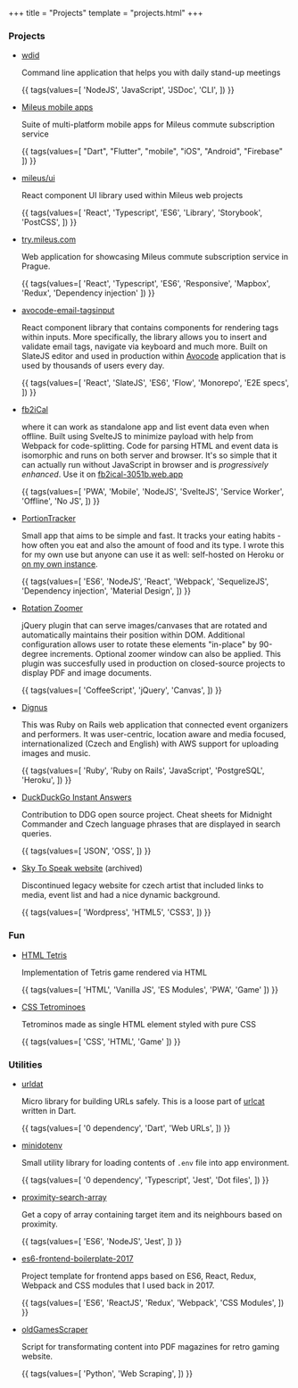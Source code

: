 +++
title = "Projects"
template = "projects.html"
+++

<div class="col" id="projects">

### Projects

* [wdid](https://comatory.github.io/wdid/)

  Command line application that helps you with daily stand-up meetings

  {{ tags(values=[
    'NodeJS',
    'JavaScript',
    'JSDoc',
    'CLI',
    ]) }}

* [Mileus mobile apps](/projects/mileus-mobile)

  Suite of multi-platform mobile apps for Mileus commute subscription service

  {{ tags(values=[
     "Dart",
     "Flutter",
     "mobile",
     "iOS",
     "Android",
     "Firebase"
    ]) }}

* [mileus/ui](/projects/mileus-ui)

  React component UI library used within Mileus web projects

  {{ tags(values=[
    'React',
    'Typescript',
    'ES6',
    'Library',
    'Storybook',
    'PostCSS',
    ]) }}

* [try.mileus.com](/projects/try-mileus-com)

  Web application for showcasing Mileus commute subscription service in Prague.

  {{ tags(values=[
    'React',
    'Typescript',
    'ES6',
    'Responsive',
    'Mapbox',
    'Redux',
    'Dependency injection'
    ]) }}

* [avocode-email-tagsinput](https://github.com/avocode/avocode-email-tagsinput)

  React component library that contains components for rendering
  tags within inputs. More specifically, the library allows you to insert
  and validate email tags, navigate via keyboard and much more. Built on 
  SlateJS editor and used in production within
  [Avocode](https://avocode.com) application 
  that is used by thousands of users every day.

  {{ tags(values=[
    'React',
    'SlateJS',
    'ES6',
    'Flow',
    'Monorepo',
    'E2E specs',
    ]) }}

* [fb2iCal](https://github.com/comatory/fb2iCal)

  where it can work as standalone app and list event data
  even when offline.
  Built using SvelteJS to minimize payload with help from Webpack for code-splitting. Code for parsing HTML and event data is isomorphic and runs on both server and browser.
  It's so simple that it can actually run without JavaScript in browser and is _progressively enhanced_.
  Use it on [fb2ical-3051b.web.app](https://fb2ical-3051b.web.app/)

  {{ tags(values=[
    'PWA',
    'Mobile',
    'NodeJS',
    'SvelteJS',
    'Service Worker',
    'Offline',
    'No JS',
    ]) }}

* [PortionTracker](https://github.com/comatory/portion-tracker/)

  Small app that aims to be simple and fast. It tracks your eating
  habits - how often you eat and also the amount of food and its type.
  I wrote this for my own use but anyone can use it as well: self-hosted
  on Heroku or [on my own instance](https://portion-tracker.herokuapp.com).

  {{ tags(values=[
    'ES6',
    'NodeJS',
    'React',
    'Webpack',
    'SequelizeJS',
    'Dependency injection',
    'Material Design',
    ]) }}

* [Rotation Zoomer](https://comatory.github.io/rotation-zoomer)

  jQuery plugin that can serve images/canvases
  that are rotated and automatically maintains their position within
  DOM. Additional configuration allows user to rotate
  these elements "in-place" by 90-degree increments. Optional zoomer window
  can also be applied. This plugin was succesfully used in production
  on closed-source projects to display PDF and image documents.

  {{ tags(values=[
    'CoffeeScript',
    'jQuery',
    'Canvas',
    ]) }}

* [Dignus](https://github.com/comatory/Dignus)

  This was Ruby on Rails web application that connected event
  organizers and performers.
  It was user-centric, location aware and media focused,
  internationalized (Czech and English) with AWS support for uploading
  images and music.

  {{ tags(values=[
    'Ruby',
    'Ruby on Rails',
    'JavaScript',
    'PostgreSQL',
    'Heroku',
    ]) }}

* [DuckDuckGo Instant Answers](https://github.com/comatory/zeroclickinfo-goodies)

  Contribution to DDG open source project. Cheat sheets 
  for Midnight Commander and Czech language phrases that are
  displayed in search queries.

  {{ tags(values=[
    'JSON',
    'OSS',
    ]) }}

* [Sky To Speak website](https://web.archive.org/web/20210116182451/http://skytospeak.com/) (archived)

  Discontinued legacy website for czech artist that included
  links to media, event list and had a nice dynamic background.

  {{ tags(values=[
    'Wordpress',
    'HTML5',
    'CSS3',
    ]) }}

</div>

<div id="fun" class="col">

### Fun


* [HTML Tetris](/projects/html-tetris)

  Implementation of Tetris game rendered via HTML

  {{ tags(values=[
    'HTML',
    'Vanilla JS',
    'ES Modules',
    'PWA',
    'Game'
    ]) }}

* [CSS Tetrominoes](https://comatory.github.io/css-tetrominoes/src)

  Tetrominos made as single HTML element styled with pure CSS

  {{ tags(values=[
    'CSS',
    'HTML',
    'Game'
    ]) }}

</div>

<div class="col" id="utilities">


### Utilities


* [urldat](https://github.com/comatory/urldat)

  Micro library for building URLs safely. This is a loose part of [urlcat](https://github.com/balazsbotond/urlcat) written in Dart.

  {{ tags(values=[
    '0 dependency',
    'Dart',
    'Web URLs',
    ]) }}

* [minidotenv](https://github.com/comatory/minidotenv)

  Small utility library for loading contents of `.env` file into app environment.

  {{ tags(values=[
    '0 dependency',
    'Typescript',
    'Jest',
    'Dot files',
    ]) }}

* [proximity-search-array](https://github.com/comatory/proximity-search-array)

  Get a copy of array containing target item and its neighbours based on proximity.

  {{ tags(values=[
    'ES6',
    'NodeJS',
    'Jest',
    ]) }}

* [es6-frontend-boilerplate-2017](https://github.com/comatory/es6-frontend-boilerplate-2017)

  Project template for frontend apps based on ES6, React, Redux, Webpack and CSS modules that I used back in 2017.

  {{ tags(values=[
    'ES6',
    'ReactJS',
    'Redux',
    'Webpack',
    'CSS Modules',
    ]) }}

* [oldGamesScraper](https://github.com/comatory/oldGamesScraper)

  Script for transformating content into PDF magazines for retro gaming website.

  {{ tags(values=[
    'Python',
    'Web Scraping',
    ]) }}

</div>
